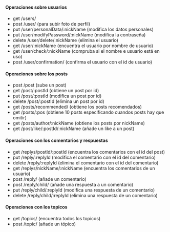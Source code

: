 #### Operaciones sobre usuarios

- get /users/
- post /user/ (para subir foto de perfil)
- put /user/personalData/:nickName (modifica los datos personales)
- put /user/modifyPassword/:nickName (modifica la contraseña)
- delete /user/delete/:nickName (elimina el usuario)
- get /user/:nickName (encuentra el usuario por nombre de usuario)
- get /user/check/:nickName (compruba si el nombre e usuario está en uso)
- post /user/confirmation/ (confirma el usuario con el id de usuario)



#### Operaciones sobre los posts

  
- post /post (sube un post)
- get /post/:postId (obtiene un post por id)
- put /post/:postId (modifica un post por id)
- delete /post/:postId (elimina un post por id)
- get /posts/recommended/ (obtiene los posts recomendados)
- get /posts/:pos (obtiene 10 posts especificando cuandos posts hay que omitir)
- get /posts/author/:nickName (obtiene los posts por nickName)
- get /post/like/:postId/:nickName (añade un like a un post)

#### Operaciones con los comentarios y respuestas


- get /replys/postId/:postId (encuentra los comentarios con el id del post)
- put /reply/:replyId (modifica el comentario con el id del comentario)
- delete /reply/:replyId (elimina el comentario con el id del comentario)
- get  /replys/nickName/:nickName (encuentra los comentarios de un usuario)
- post /reply/ (añade un comentario)
- post /reply/child/ (añade una respuesta a un comentario)
- put /reply/child/:replyId (modifica una respuesta de un comentario)
- delete /reply/child/:replyId (elimina una respuesta de un comentario)

#### Operaciones con los topicos

- get /topics/ (encuentra todos los topicos)
- post /topic/ (añade un tópico)
